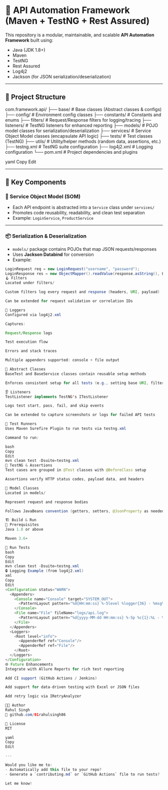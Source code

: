 # 🧪 API Automation Framework (Maven + TestNG + Rest Assured)

This repository is a modular, maintainable, and scalable **API Automation Framework** built using:

- Java (JDK 1.8+)
- Maven
- TestNG
- Rest Assured
- Log4j2
- Jackson (for JSON serialization/deserialization)

---

## 📁 Project Structure

com.framework.api/
├── base/ # Base classes (Abstract classes & configs)
├── config/ # Environment config classes
├── constants/ # Constants and enums
├── filters/ # Request/Response filters for logging/tracing
├── listeners/ # TestNG listeners for enhanced reporting
├── models/ # POJO model classes for serialization/deserialization
├── services/ # Service Object Model classes (encapsulate API logic)
├── tests/ # Test classes (TestNG)
├── utils/ # Utility/helper methods (random data, assertions, etc.)
├── testng.xml # TestNG suite configuration
├── log4j2.xml # Logging configuration
└── pom.xml # Project dependencies and plugins

yaml
Copy
Edit

---

## 🧱 Key Components

### 🔧 Service Object Model (SOM)
- Each API endpoint is abstracted into a `Service` class under `services/`
- Promotes code reusability, readability, and clean test separation
- Example: `LoginService`, `ProductService`

---

### 📦 Serialization & Deserialization
- `models/` package contains POJOs that map JSON requests/responses
- Uses **Jackson Databind** for conversion
- Example:

```java
LoginRequest req = new LoginRequest("username", "password");
LoginResponse res = new ObjectMapper().readValue(response.asString(), LoginResponse.class);
🪝 Filters
Located under filters/

Custom filters log every request and response (headers, URI, payload)

Can be extended for request validation or correlation IDs

🧾 Loggers
Configured via log4j2.xml

Captures:

Request/Response logs

Test execution flow

Errors and stack traces

Multiple appenders supported: console + file output

🧱 Abstract Classes
BaseTest and BaseService classes contain reusable setup methods

Enforces consistent setup for all tests (e.g., setting base URI, filters)

👂 Listeners
TestListener implements TestNG's ITestListener

Logs test start, pass, fail, and skip events

Can be extended to capture screenshots or logs for failed API tests

🚀 Test Runners
Uses Maven Surefire Plugin to run tests via testng.xml

Command to run:

bash
Copy
Edit
mvn clean test -Dsuite=testng.xml
🧪 TestNG & Assertions
Test cases are grouped in @Test classes with @BeforeClass setup

Assertions verify HTTP status codes, payload data, and headers

🧬 Model Classes
Located in models/

Represent request and response bodies

Follows JavaBeans convention (getters, setters, @JsonProperty as needed)

🏗️ Build & Run
🔧 Prerequisites
Java 1.8 or above

Maven 3.6+

🧪 Run Tests
bash
Copy
Edit
mvn clean test -Dsuite=testng.xml
🔒 Logging Example (from log4j2.xml)
xml
Copy
Edit
<Configuration status="WARN">
  <Appenders>
    <Console name="Console" target="SYSTEM_OUT">
      <PatternLayout pattern="%d{HH:mm:ss} %-5level %logger{36} - %msg%n"/>
    </Console>
    <File name="File" fileName="logs/api.log">
      <PatternLayout pattern="%d{yyyy-MM-dd HH:mm:ss} %-5p %c{1}:%L - %m%n"/>
    </File>
  </Appenders>
  <Loggers>
    <Root level="info">
      <AppenderRef ref="Console"/>
      <AppenderRef ref="File"/>
    </Root>
  </Loggers>
</Configuration>
🌐 Future Enhancements
Integrate with Allure Reports for rich test reporting

Add CI support (GitHub Actions / Jenkins)

Add support for data-driven testing with Excel or JSON files

Add retry logic via IRetryAnalyzer

👨‍💻 Author
Rahul Singh
🔗 github.com/01rahulsingh86

📜 License
MIT

yaml
Copy
Edit

---

Would you like me to:
- Automatically add this file to your repo?
- Generate a `contributing.md` or `GitHub Actions` file to run tests?

Let me know!